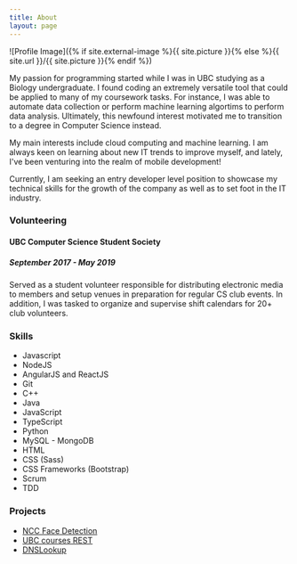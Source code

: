 ```yaml
---
title: About
layout: page
---
```

![Profile Image]({% if site.external-image %}{{ site.picture }}{% else %}{{ site.url }}/{{ site.picture }}{% endif %})

<p>My passion for programming started while I was in UBC studying as a Biology undergraduate. I found coding an extremely versatile tool that could be applied to many of my coursework tasks. For instance, I was able to automate data collection or perform machine learning algortims to perform data analysis. Ultimately, this newfound interest motivated me to transition to a degree in Computer Science instead.</p>

<p>My main interests include cloud computing and machine learning. I am always keen on learning about new IT trends to improve myself, and lately, I've been venturing into the realm of mobile 
development!</p>

<p>
Currently, I am seeking an entry developer level position to showcase my 
technical skills for the growth of the company as well as to set foot in the IT industry.</p>

<h3>Volunteering</h3>

<h4>UBC Computer Science Student Society</h4>
<h5>September 2017 - May 2019</h5>

<p>Served as a student volunteer responsible for distributing electronic media to members and setup venues in preparation for regular CS club events. In addition, I was tasked to organize and supervise shift calendars for 20+ club volunteers. </p>

<h3>Skills</h3>

<ul class="skill-list">
	<li>Javascript</li>
	<li>NodeJS</li>
	<li>AngularJS and ReactJS</li>
	<li>Git</li>
	<li>C++</li>
	<li>Java</li>
	<li>JavaScript</li>
	<li>TypeScript</li>
	<li>Python</li>
	<li>MySQL - MongoDB</li>
	<li>HTML</li>
	<li>CSS (Sass)</li>
	<li>CSS Frameworks (Bootstrap)</li>
	<li>Scrum</li>
	<li>TDD</li>
</ul>

<h3>Projects</h3>

<ul>
	<li><a href="https://github.com/mkson668/NCC-face-detection">NCC Face Detection</a></li>
	<li><a href="https://github.com/mkson668/University-REST">UBC courses REST</a></li>
	<li><a href="https://github.com/mkson668/DNSLookup">DNSLookup</a></li>
</ul>
